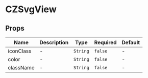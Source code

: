 # CZSvgView

## Props

<!-- @vuese:CZSvgView:props:start -->

| Name      | Description | Type     | Required | Default |
| --------- | ----------- | -------- | -------- | ------- |
| iconClass | -           | `String` | `false`  | -       |
| color     | -           | `String` | `false`  | -       |
| className | -           | `String` | `false`  | -       |

<!-- @vuese:CZSvgView:props:end -->
